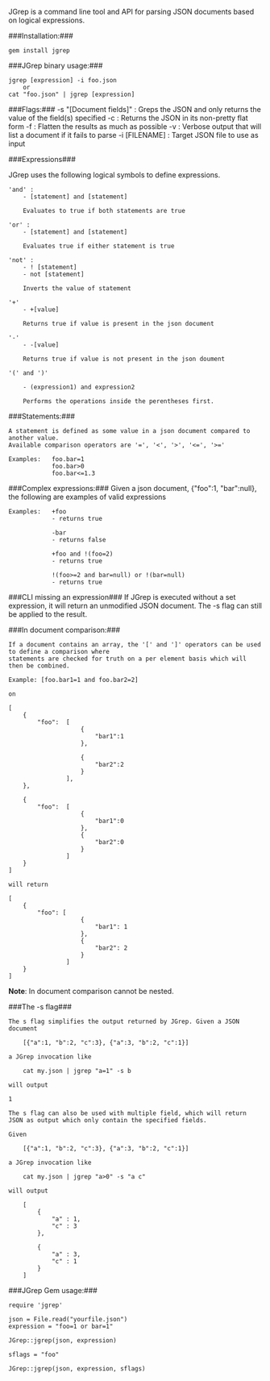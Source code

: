 JGrep is a command line tool and API for parsing JSON documents based on logical expressions.

###Installation:###

    gem install jgrep

###JGrep binary usage:###

    jgrep [expression] -i foo.json
        or
    cat "foo.json" | jgrep [expression]

###Flags:###
    -s "[Document fields]"  : Greps the JSON and only returns the value of the field(s) specified
    -c                      : Returns the JSON in its non-pretty flat form
    -f                      : Flatten the results as much as possible
    -v                      : Verbose output that will list a document if it fails to parse
    -i [FILENAME]           : Target JSON file to use as input

###Expressions###

JGrep uses the following logical symbols to define expressions.

    'and' :
        - [statement] and [statement]

        Evaluates to true if both statements are true

    'or' :
        - [statement] and [statement]

        Evaluates true if either statement is true

    'not' :
        - ! [statement]
        - not [statement]

        Inverts the value of statement

    '+'
        - +[value]

        Returns true if value is present in the json document

    '-'
        - -[value]

        Returns true if value is not present in the json doument

    '(' and ')'

        - (expression1) and expression2

        Performs the operations inside the perentheses first.

###Statements:###

    A statement is defined as some value in a json document compared to another value.
    Available comparison operators are '=', '<', '>', '<=', '>='

    Examples:   foo.bar=1
                foo.bar>0
                foo.bar<=1.3

###Complex expressions:###
    Given a json document, {"foo":1, "bar":null}, the following are examples of valid expressions

    Examples:   +foo
                - returns true

                -bar
                - returns false

                +foo and !(foo=2)
                - returns true

                !(foo>=2 and bar=null) or !(bar=null)
                - returns true

###CLI missing an expression###
    If JGrep is executed without a set expression, it will return an unmodified JSON document. The
    -s flag can still be applied to the result.

###In document comparison:###

    If a document contains an array, the '[' and ']' operators can be used to define a comparison where
    statements are checked for truth on a per element basis which will then be combined.

    Example: [foo.bar1=1 and foo.bar2=2]

    on

    [
        {
            "foo":  [
                        {
                            "bar1":1
                        },

                        {
                            "bar2":2
                        }
                    ],
        },

        {
            "foo":  [
                        {
                            "bar1":0
                        },
                        {
                            "bar2":0
                        }
                    ]
        }
    ]

    will return

    [
        {
            "foo": [
                        {
                            "bar1": 1
                        },
                        {
                            "bar2": 2
                        }
                    ]
        }
    ]


**Note**: In document comparison cannot be nested.

###The -s flag###

    The s flag simplifies the output returned by JGrep. Given a JSON document

        [{"a":1, "b":2, "c":3}, {"a":3, "b":2, "c":1}]

    a JGrep invocation like

        cat my.json | jgrep "a=1" -s b

    will output

    1

    The s flag can also be used with multiple field, which will return JSON as output which only contain the specified fields.

    Given

        [{"a":1, "b":2, "c":3}, {"a":3, "b":2, "c":1}]

    a JGrep invocation like

        cat my.json | jgrep "a>0" -s "a c"

    will output

        [
            {
                "a" : 1,
                "c" : 3
            },

            {
                "a" : 3,
                "c" : 1
            }
        ]

###JGrep Gem usage:###

    require 'jgrep'

    json = File.read("yourfile.json")
    expression = "foo=1 or bar=1"

    JGrep::jgrep(json, expression)

    sflags = "foo"

    JGrep::jgrep(json, expression, sflags)
